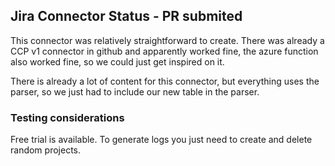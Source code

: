 <h2>Jira Connector Status - PR submited</h2>

This connector was relatively straightforward to create. There was already a CCP v1 connector in github and apparently worked fine, the azure function also worked fine, so we could just get inspired on it.

There is already a lot of content for this connector, but everything uses the parser, so we just had to include our new table in the parser. 

<h3>Testing considerations</h3>
Free trial is available. To generate logs you just need to create and delete random projects.
